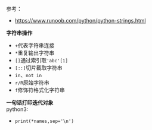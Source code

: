 参考：
- https://www.runoob.com/python/python-strings.html


**字符串操作**  
- `+`代表字符串连接
- `*`重复输出字符串
- `[]`通过索引取`'abc'[1]`
- `[::]`切片截取字符串
- `in`、`not in`
- `r/R`原始字符串
- `f`修饰符格式化字符串
  
**一句话打印迭代对象**  
python3:
- `print(*names,sep='\n')`